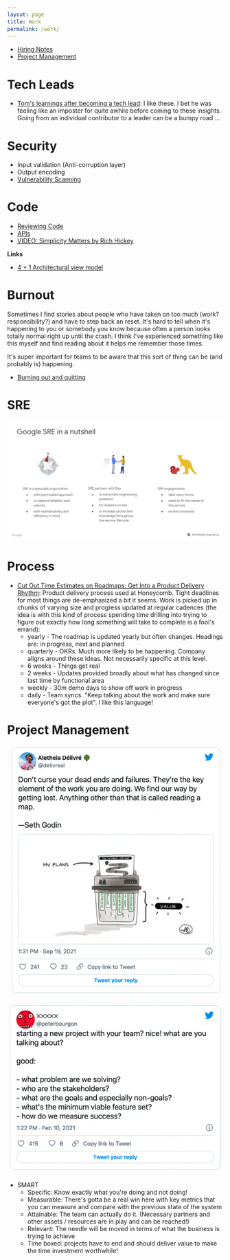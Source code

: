 ```yaml
---
layout: page
title: Work
permalink: /work/
---
```


* [Hiring Notes](/2021/09/14/hiring-notes.html)
* [Project Management](#projectmanagement)

# Tech Leads

* [Tom's learnings after becoming a tech lead](https://tomgamon.com/posts/things-i-have-learned-new-tech-lead/): I like these. I bet he was feeling like an imposter for quite awhile before coming to these insights. Going from an individual contributor to a leader can be a bumpy road ...

# Security

* Input validation (Anti-corruption layer)
* Output encoding
* [Vulnerability Scanning](/videos/2021/08/29/vulnerability-scanning.html)

# Code

* [Reviewing Code](/code/2021/09/02/reviewing-code.html)
* [APIs](/code/2021/08/29/apis.html)
* [VIDEO: Simplicity Matters by Rich Hickey](https://www.youtube.com/watch?v=rI8tNMsozo0)

**Links**

* [4 + 1 Architectural view model](https://en.wikipedia.org/wiki/4%2B1_architectural_view_model#:~:text=4%2B1%20is%20a%20view,system%20engineers%2C%20and%20project%20managers.)

# Burnout

Sometimes I find stories about people who have taken on too much (work? responsibility?) and have to step back an reset. It's hard to tell when it's happening to you or somebody you know because often a person looks totally normal right up until the crash. I think I've experienced something like this myself and find reading about it helps me remember those times.

It's super important for teams to be aware that this sort of thing can be (and probably is) happening.

* [Burning out and quitting](https://mayakaczorowski.com/blogs/burnout)

# SRE

![google sre in a nutshell](/assets/images/google_sre_in_a_nutshell.jpg)

# Process

* [Cut Out Time Estimates on Roadmaps: Get Into a Product Delivery Rhythm](https://www.honeycomb.io/blog/product-strategy-and-roadmap-timing/): Product delivery process used at Honeycomb. Tight deadlines for most things are de-emphasized a bit it seems. Work is picked up in chunks of varying size and progress updated at regular cadences (the idea is with this kind of process spending time drilling into trying to figure out exactly how long something will take to complete is a fool's errand):
  * yearly - The roadmap is updated yearly but often changes. Headings are: in progress, next and planned
  * quarterly - OKRs. Much more likely to be happening. Company aligns around these ideas. Not necessarily specific at this level.
  * 6 weeks - Things get real
  * 2 weeks - Updates provided broadly about what has changed since last time by functional area
  * weekly - 30m demo days to show off work in progress
  * daily - Team syncs. "Keep talking about the work and make sure everyone's got the plot". I like this language!

# Project Management

![This is probably a bit more about product management but it's so good! :)](/assets/images/alethia_delivre_product_management.png)

![Peter Bourgon on starting a new project](/assets/images/peter_bourgon_new_project.png)

* SMART
  * Specific: Know exactly what you're doing and not doing!
  * Measurable: There's gotta be a real win here with key metrics that you can measure and compare with the previous state of the system
  * Attainable: The team can actually do it. (Necessary partners and other assets / resources are in play and can be reached!)
  * Relevant: The needle will be moved in terms of what the business is trying to achieve
  * Time boxed: projects have to end and should deliver value to make the time investment worthwhile!
  